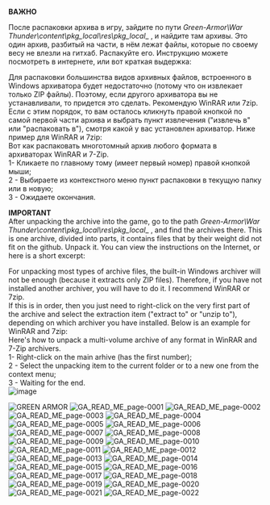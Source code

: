 __ВАЖНО__

После распаковки архива в игру, зайдите по пути _Green-Armor\War Thunder\content\pkg_local\res\pkg_local__ , и найдите там архивы. Это один архив, разбитый на части, в нём лежат файлы, которые по своему весу не влезли на гитхаб. Распакуйте его. Инструкцию можете посмотреть в интернете, или вот краткая выдержка:             

Для распаковки большинства видов архивных файлов, встроенного в Windows архиватора будет недостаточно (потому что он извлекает только ZIP файлы). Поэтому, если другого архиватора вы не устанавливали, то придется это сделать. Рекомендую WinRAR или 7zip.          
Если с этим порядок, то вам осталось кликнуть правой кнопкой по самой первой части архива и выбрать пункт извлечения ("извлечь в" или "распаковать в"), смотря какой у вас установлен архиватор. Ниже пример для WinRAR и 7zip:        
Вот как распаковать многотомный архив любого формата в архиваторах WinRAR и 7-Zip.        
1- Кликаете по главному тому (имеет первый номер) правой кнопкой мыши;      
2 - Выбираете из контекстного меню пункт распаковки в текущую папку или в новую;      
3 - Ожидаете окончания.      

__IMPORTANT__      
After unpacking the archive into the game, go to the path _Green-Armor\War Thunder\content\pkg_local\res\pkg_local__ , and find the archives there. This is one archive, divided into parts, it contains files that by their weight did not fit on the github. Unpack it. You can view the instructions on the Internet, or here is a short excerpt:             

For unpacking most types of archive files, the built-in Windows archiver will not be enough (because it extracts only ZIP files). Therefore, if you have not installed another archiver, you will have to do it. I recommend WinRAR or 7zip.          
If this is in order, then you just need to right-click on the very first part of the archive and select the extraction item ("extract to" or "unzip to"), depending on which archiver you have installed. Below is an example for WinRAR and 7zip:        
Here's how to unpack a multi-volume archive of any format in WinRAR and 7-Zip archivers.        
1- Right-click on the main arhive (has the first number);      
2 - Select the unpacking item to the current folder or to a new one from the context menu;      
3 - Waiting for the end.        
![image](https://github.com/user-attachments/assets/436b3df6-be09-4eea-b250-37bb43fa2034)

![GREEN ARMOR](https://github.com/user-attachments/assets/427f858d-e44f-4b85-914e-0bf19919ca1f)
![GA_READ_ME_page-0001](https://github.com/user-attachments/assets/050b13b1-9a9c-474c-a3c6-639a4c645c15)
![GA_READ_ME_page-0002](https://github.com/user-attachments/assets/c39d190e-d185-4d70-90eb-478135059a89)
![GA_READ_ME_page-0003](https://github.com/user-attachments/assets/55af2df8-b6a9-48e8-9847-61ed173a0f08)
![GA_READ_ME_page-0004](https://github.com/user-attachments/assets/7dd98d18-314b-455a-b7a3-714f6d529dc5)
![GA_READ_ME_page-0005](https://github.com/user-attachments/assets/0ffe5fdf-7233-4638-b919-dccc136952ca)
![GA_READ_ME_page-0006](https://github.com/user-attachments/assets/beea4d5d-c7d0-4106-885f-b8a35a155a75)
![GA_READ_ME_page-0007](https://github.com/user-attachments/assets/1112520a-52aa-42bd-96df-dad1411722f1)
![GA_READ_ME_page-0008](https://github.com/user-attachments/assets/9be71bb4-60bf-4311-a35d-b17931c29afc)
![GA_READ_ME_page-0009](https://github.com/user-attachments/assets/9f0522ab-791d-4fcf-8208-50c30ca2ff0f)
![GA_READ_ME_page-0010](https://github.com/user-attachments/assets/742429f7-8ca1-418f-9259-daa72a0c7c95)
![GA_READ_ME_page-0011](https://github.com/user-attachments/assets/59047d03-2a0d-46a4-aa8a-b9d593594a93)
![GA_READ_ME_page-0012](https://github.com/user-attachments/assets/666c5109-98b5-4b80-992b-52132805b5e4)
![GA_READ_ME_page-0013](https://github.com/user-attachments/assets/7db6d44b-133d-445b-b657-16719be8746e)
![GA_READ_ME_page-0014](https://github.com/user-attachments/assets/f5a7e9e8-f079-4e6d-b4a3-303ca3c2dec1)
![GA_READ_ME_page-0015](https://github.com/user-attachments/assets/0ad4c004-3bda-41a3-8fb4-7cdc021a69bf)
![GA_READ_ME_page-0016](https://github.com/user-attachments/assets/3c132d45-f265-4fc4-bbd8-7c680725c5d8)
![GA_READ_ME_page-0017](https://github.com/user-attachments/assets/6674c547-3fbc-456c-af3a-88eb96164e37)
![GA_READ_ME_page-0018](https://github.com/user-attachments/assets/f38f3233-b4bb-459e-992f-822ebdf2d1b3)
![GA_READ_ME_page-0019](https://github.com/user-attachments/assets/8602a398-362b-47b1-97bd-c331a69e9d4c)
![GA_READ_ME_page-0020](https://github.com/user-attachments/assets/9a19fc76-e6f4-4a30-94f3-247e0580deec)
![GA_READ_ME_page-0021](https://github.com/user-attachments/assets/21af5828-ac84-4e94-b90c-7640bca0490f)
![GA_READ_ME_page-0022](https://github.com/user-attachments/assets/5af00db8-d56a-4bf8-88c9-1d84dc34bd23)

